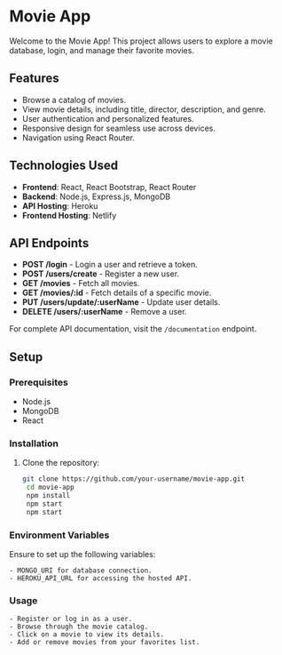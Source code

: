 # Movie App

Welcome to the Movie App! This project allows users to explore a movie database, login, and manage their favorite movies.

## Features

- Browse a catalog of movies.
- View movie details, including title, director, description, and genre.
- User authentication and personalized features.
- Responsive design for seamless use across devices.
- Navigation using React Router.

## Technologies Used

- **Frontend**: React, React Bootstrap, React Router
- **Backend**: Node.js, Express.js, MongoDB
- **API Hosting**: Heroku
- **Frontend Hosting**: Netlify

## API Endpoints

- **POST /login** - Login a user and retrieve a token.
- **POST /users/create** - Register a new user.
- **GET /movies** - Fetch all movies.
- **GET /movies/:id** - Fetch details of a specific movie.
- **PUT /users/update/:userName** - Update user details.
- **DELETE /users/:userName** - Remove a user.

For complete API documentation, visit the `/documentation` endpoint.

## Setup

### Prerequisites

- Node.js
- MongoDB
- React

### Installation

1. Clone the repository:

   ```bash
   git clone https://github.com/your-username/movie-app.git
    cd movie-app
    npm install
    npm start
    npm start
   ```

### Environment Variables

Ensure to set up the following variables:

    - MONGO_URI for database connection.
    - HEROKU_API_URL for accessing the hosted API.

### Usage

    - Register or log in as a user.
    - Browse through the movie catalog.
    - Click on a movie to view its details.
    - Add or remove movies from your favorites list.
